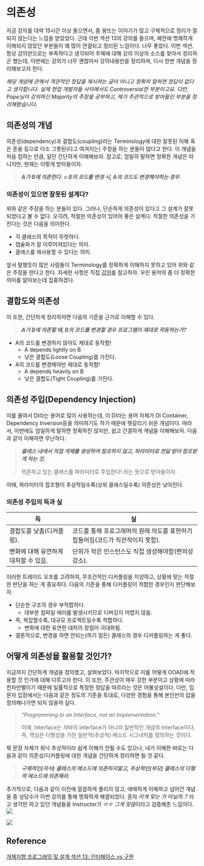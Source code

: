 # 의존성
지금 강의를 대략 15시간 이상 들으면서, 좀 붕뜨는 이야기가 많고 구체적으로 정리가 잘 되지 않는다는 느낌을 받았었다. 근데 이번 섹션 13의 강의를 들으며, 예전에 명쾌하게 이해되지 않았던 부분들이 꽤 많이 연결되고 정리된 느낌이다. 너무 좋았다. 이번 섹션. 항상 강의만으로는 부족하다고 생각되어 주제에 대해 강의 이상의 소스를 찾아서 정리하곤 했는데, 이번에는 강의가 너무 괜찮아서 강의내용만을 정리하며, 다시 한번 개념을 정리해보고자 한다.

*해당 개념에 관해서 객관적인 정답을 제시하는 글이 아니고 정확히 말하면 정답이 없다고 생각합니다. 실제 현업 개발자들 사이에서도 Controversial한 부분이고요. 다만, Pope님이 강의하신 Majority의 주장을 공부하고, 제가 주관적으로 받아들인 부분을 정리해봤습니다.*

## 의존성의 개념
의존성(dependency)과 결합도(coupling)라는 Terminology에 대한 잘못된 이해 혹은 혼용 등으로 다소 그릇된(다고 여겨지는) 주장을 하는 분들이 많다고 한다. 이 개념을 처음 접하는 만큼, 일단 간단하게 이해해보자. 참고로, 엄밀히 말하면 정확한 개념은 아니지만, 현재는 이렇게 받아들이자.

> ***A가 B에 의존한다. = B의 코드를 변경 시, A의 코드도 변경해야하는 경우.***

### 의존성이 있으면 잘못된 설계다?
위와 같은 주장을 하는 분들이 있다. 그러나, 단순하게 의존성이 있다고 그 설계가 잘못되었다고 볼 수 없다. 오히려, 적절한 의존성이 있어야 좋은 설계다. 적절한 의존성을 가진다는 것은 다음을 의미한다.

* 각 클래스의 목적이 뚜렷하다.
* 캡슐화가 잘 이루어져있다는 의미.
* 클래스를 재사용할 수 있다는 의미.

앞서 말했듯이 많은 사람들이 Terminology를 정확하게 이해하지 못하고 있어 위와 같은 주장을 한다고 한다. 자세한 사항은 직접 [강의](https://www.udemy.com/course/object-oriented-programming-and-design-by-pocu/learn/lecture/19664290#overview)를 참고하자. 우린 용어의 좀 더 정확한 의미를 알아보는데 집중하겠다.

## 결합도와 의존성
이 또한, 간단하게 정리하자면 다음의 기준을 근거로 이해할 수 있다.

> ***A가 B에 의존할 때, B의 코드를 변경할 경우 프로그램이 제대로 작동하는가?***

* A의 코드를 변경하지 않아도 제대로 동작함!
  * A depends lightly on B
  * 낮은 결합도(Loose Coupling)를 가진다.
* A의 코드를 변경해야만 제대로 동작함!
  * A depends heavily on B
  * 낮은 결합도(Tight Coupling)를 가진다.

## 의존성 주입(Dependency Injection)
이를 줄여서 DI라는 용어로 많이 사용하는데, 이 DI라는 용어 자체가 DI Container, Dependency Inversion등을 의미하기도 하기 때문에 헷갈리기 쉬운 개념이다. 따라서, 이번에도 엄밀하게 말하면 정확하진 않지만, 쉽고 간결하게 개념을 이해해보자. 다음과 같이 이해하면 무난하다.

> ***클래스 내에서 직접 개체를 생성하여 참조하지 않고, 파라미터로 전달 받아 참조받게 하는 것.***
>
> 의존하고 있는 클래스를 파라미터로 주입한다! 라는 뜻으로 받아들이자.

이때, 파라미터의 참조형이 추상적일수록(상위 클래스일수록) 의존성은 낮아진다.

### 의존성 주입의 득과 실
| 득    | 실 |
| ----------- | ----------- |
| 결합도를 낮춤(디커플링).      | 코드를 통해 프로그래머의 원래 의도를 표현하기 힘들어짐(코드가 직관적이지 못함).  |
| 변화에 대해 유연하게 대처할 수 있음.   | 단위가 작은 인스턴스도 직접 생성해야함(편의성 감소). |

이러한 트레이드 오프를 고려하여, 무조건적인 디커플링을 지양하고, 상황에 맞는 적절한 판단을 하는 게 중요하다. 다음의 기준을 통해 디커플링이 적합한 경우인지 판단해보자.

* 단순한 구조의 경우 부적합하다.
  * 대부분 컴파일 에러를 발생시키므로 디버깅이 어렵지 않음.
* 즉, 복잡할수록, 대규모 프로젝트일수록 적합하다.
  * 변화에 대한 유연한 대처의 장점이 극대화됨.
* 결론적으로, 변경을 하면 안되는(하기 힘든) 클래스의 경우 디커플링하는 게 좋다.

## 어떻게 의존성을 활용할 것인가?
지금까지 간단하게 개념을 정의했고, 살펴보았다. 마지막으로 이를 어떻게 OOAD에 적용할 것 인가에 대해 다루고자 한다. 이 또한, 주관성이 매우 강한 부분이고 상황에 따라 천차만별이기 때문에 일률적으로 특정한 정답을 따르라는 것은 어불성설이다. 다만, 입문자 입장에서는 다음과 같은 정도의 기준을 토대로, 다양한 경험을 통해 본인만의 답을 정의해나가면 되지 않을까 싶다.

> *"Programming to an Interface, not an Implementation."*
>
> 이때, Interface는 자바의 Interface가 아니라 일반적인 개념의 Interface이다.
> 즉, 핵심은 다형성을 가진 일반적(추상적) 메소드 시그내처를 정의하는 것이다.

뭐 문장 자체가 워낙 추상적이라 쉽게 이해가 안될 수도 있으나, 내가 이해한 바로는 다음과 같이 의존성/디커플링에 대한 개념을 간단하게 정리하면 될 것 같다.

> ***구체적인(자식) 클래스의 메소드에 의존하지말고, 추상적인(부모) 클래스의 다형적 메소드에 의존해라.***

추가적으로, 다음과 같이 이전에 깔끔하게 풀리지 않고, 애매하게 이해하고 넘어간 개념들 중 상당수가 이번 강의를 통해 명확하게 해결되었다. 혼자 *이게 맞는 거 아닐까..?* 라고 생각만 하고 있던 개념들을 Instructor가 *ㅇㅇ 그게 맞음*이라고 검증해준 느낌이다.
![](https://images.velog.io/images/harang/post/7cb09b02-8440-4ed6-b597-701fe94095bf/image.png)

![](https://images.velog.io/images/harang/post/308f02bd-098b-4e68-a6bb-763f0cb760d4/image.png)

## Reference
[개체지향 프로그래밍 및 설계 섹션 13: 인터페이스 vs 구현](https://www.udemy.com/course/object-oriented-programming-and-design-by-pocu/learn/lecture/19664290#overview)